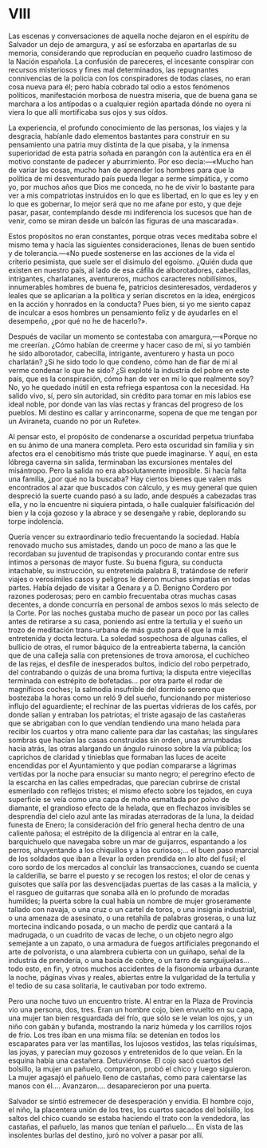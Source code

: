 # VIII

Las escenas y conversaciones de aquella noche dejaron en el espíritu de
Salvador un dejo de amargura, y así se esforzaba en apartarlas de su memoria,
considerando que reproducían en pequeño cuadro lastimoso de la Nación española.
La confusión de pareceres, el incesante conspirar con recursos misteriosos
y fines mal determinados, las repugnantes connivencias de la policía con los
conspiradores de todas clases, no eran cosa nueva para él; pero había cobrado
tal odio a estos fenómenos políticos, manifestación morbosa de nuestra miseria,
que de buena gana se marchara a los antípodas o a cualquier región apartada
dónde no oyera ni viera lo que allí mortificaba sus ojos y sus oídos.

La experiencia, el profundo conocimiento de las personas, los viajes y la
desgracia, habíanle dado elementos bastantes para construir en su pensamiento
una patria muy distinta de la que pisaba, y la inmensa superioridad de esta
patria soñada en parangón con la auténtica era en él motivo constante de
padecer y aburrimiento. Por eso decía:—«Mucho han de variar las cosas, mucho
han de aprender los hombres para que la política de mi desventurado país pueda
llegar a serme simpática, y como yo, por muchos años que Dios me conceda, no he
de vivir lo bastante para ver a mis compatriotas instruidos en lo que es
libertad, en lo que es ley y en lo que es gobernar, lo mejor será que no me
afane por esto, y que deje pasar, pasar, contemplando desde mi indiferencia los
sucesos que han de venir, como se miran desde un balcón las figuras de una
mascarada».

Estos propósitos no eran constantes, porque otras veces meditaba sobre el mismo
tema y hacía las siguientes consideraciones, llenas de buen sentido y de
tolerancia.—«No puede sostenerse en las acciones de la vida el criterio
pesimista, que suele ser el disimulo del egoísmo. ¿Quién duda que existen en
nuestro país, al lado de esa cáfila de alborotadores, cabecillas, intrigantes,
charlatanes, aventureros, muchos caracteres nobilísimos, innumerables hombres
de buena fe, patricios desinteresados, verdaderos y leales que se aplicarían
a la política y serían discretos en la idea, enérgicos en la acción y honrados
en la conducta? Pues bien, si yo me siento capaz de inculcar a esos hombres un
pensamiento feliz y de ayudarles en el desempeño, ¿por qué no he de hacerlo?».

Después de vacilar un momento se contestaba con amargura,—«Porque no me
creerían. ¿Cómo habían de creerme y hacer caso de mí, si yo también he sido
alborotador, cabecilla, intrigante, aventurero y hasta un poco charlatán? ¿Si
he sido todo lo que condeno, cómo han de fiar de mí al verme condenar lo que he
sido? ¿Si exploté la industria del pobre en este país, que es la conspiración,
cómo han de ver en mí lo que realmente soy? No, yo he quedado inútil en esta
refriega espantosa con la necesidad. Ha salido vivo, sí, pero sin autoridad,
sin crédito para tomar en mis labios ese ideal noble, por donde van las vías
rectas y francas del progreso de los pueblos. Mi destino es callar
y arrinconarme, sopena de que me tengan por un Aviraneta, cuando no por un
Rufete».

Al pensar esto, el propósito de condenarse a oscuridad perpetua triunfaba en su
ánimo de una manera completa. Pero esta oscuridad sin familia y sin afectos era
el cenobitismo más triste que puede imaginarse. Y aquí, en esta lóbrega caverna
sin salida, terminaban las excursiones mentales del misántropo. Pero la salida
no era absolutamente imposible. Si hacía falta una familia, ¿por qué no la
buscaba? Hay ciertos bienes que valen más encontrados al azar que buscados con
cálculo, y es muy general que quien despreció la suerte cuando pasó a su lado,
ande después a cabezadas tras ella, y no la encuentre ni siquiera pintada,
o halle cualquier falsificación del bien y la coja gozoso y la abrace y se
desengañe y rabie, deplorando su torpe indolencia.

Quería vencer su extraordinario tedio frecuentando la sociedad. Había renovado
mucho sus amistades, dando un poco de mano a las que le recordaban su juventud
de trapisondas y procurando contar entre sus íntimos a personas de mayor fuste.
Su buena figura, su conducta intachable, su instrucción, su entretenida palabra
8, tratándose de referir viajes o verosímiles casos y peligros le dieron muchas
simpatías en todas partes. Había dejado de visitar a Genara y a D. Benigno
Cordero por razones poderosas; pero en cambio frecuentaba otras muchas casas
decentes, a donde concurría en personal de ambos sexos lo más selecto de la
Corte. Por las noches gustaba mucho de pasear un poco por las calles antes de
retirarse a su casa, poniendo así entre la tertulia y el sueño un trozo de
meditación trans-urbana de más gusto para él que la más entretenida y docta
lectura. La soledad sospechosa de algunas calles, el bullicio de otras, el
rumor báquico de la entreabierta taberna, la canción que de una calleja salía
con pretensiones de trova amorosa, el cuchicheo de las rejas, el desfile de
inesperados bultos, indicio del robo perpetrado, del contrabando o quizás de
una broma furtiva; la disputa entre viejecillas terminada con estrépito de
bofetadas... por otra parte el rodar de magníficos coches; la salmodia
insufrible del dormido sereno que bostezaba la horas como un reló 9 del sueño,
funcionando por misterioso influjo del aguardiente; el rechinar de las puertas
vidrieras de los cafés, por donde salían y entraban los patriotas; el triste
agasajo de las castañeras que se abrigaban con lo que vendían tendiendo una
mano helada para recibir los cuartos y otra mano caliente para dar las
castañas; las singulares sombras que hacían las casas construidas sin orden,
unas arrumbadas hacia atrás, las otras alargando un ángulo ruinoso sobre la vía
pública; los caprichos de claridad y tinieblas que formaban las luces de aceite
encendidas por el Ayuntamiento y que podían compararse a lágrimas vertidas por
la noche para ensuciar su manto negro; el peregrino efecto de la escarcha en
las calles empedradas, que parecían cubrirse de cristal esmerilado con reflejos
tristes; el mismo efecto sobre los tejados, en cuya superficie se veía como una
capa de moho esmaltada por polvo de diamante, el grandioso efecto de la helada,
que en flechazos invisibles se desprendía del cielo azul ante las miradas
aterradoras de la luna, la deidad funesta de Enero; la consideración del frío
general hecha dentro de una caliente pañosa; el estrépito de la diligencia al
entrar en la calle, barquichuelo que navegaba sobre un mar de guijarros,
espantando a los perros, ahuyentando a los chiquillos y a los curiosos;... el
buen paso marcial de los soldados que iban a llevar la orden prendida en lo
alto del fusil; el coro sordo de los mercados al concluir las transacciones,
cuando se cuenta la calderilla, se barre el puesto y se recogen los restos; el
olor de cenas y guisotes que salía por las desvencijadas puertas de las casas
a la malicia, y el rasgueo de guitarras que sonaba allá en lo profundo de
moradas humildes; la puerta sobre la cual había un nombre de mujer groseramente
tallado con navaja, o una cruz o un cartel de toros, o una insignia industrial,
o una amenaza de asesinato, o una retahíla de palabras groseras, o una luz
mortecina indicando posada, o un macho de perdiz que cantará a la madrugada,
o un cuadrito de vacas de leche, o un objeto negro algo semejante a un zapato,
o una armadura de fuegos artificiales pregonando el arte de polvorista, o una
alambrera cubierta con un guiñapo, señal de la industria de prendería, o una
bacía de cobre, o un tarro de sanguijuelas... todo esto, en fin, y otros muchos
accidentes de la fisonomía urbana durante la noche, páginas vivas y reales,
abiertas entre la vulgaridad de la tertulia y el tedio de su casa solitaria, le
cautivaban por todo extremo.

Pero una noche tuvo un encuentro triste. Al entrar en la Plaza de Provincia vio
una persona, dos, tres. Eran un hombre cojo, bien envuelto en su capa, una
mujer tan bien resguardada del frío, que sólo se le veían los ojos, y un niño
con gabán y bufanda, mostrando la nariz húmeda y los carrillos rojos de frío.
Los tres iban en una misma fila: se detenían en todos los escaparates para ver
las mantillas, los lujosos vestidos, las telas riquísimas, las joyas,
y parecían muy gozosos y entretenidos de lo que veían. En la esquina había una
castañera. Detuviéronse. El cojo sacó cuartos del bolsillo, la mujer un
pañuelo, compraron, probó el chico y luego siguieron. La mujer agasajó el
pañuelo lleno de castañas, como para calentarse las manos con él....
Avanzaron.... desaparecieron por una puerta.

Salvador se sintió estremecer de desesperación y envidia. El hombre cojo, el
niño, la placentera unión de los tres, los cuartos sacados del bolsillo, los
saltos del chico cuando se estaba haciendo el trato con la vendedora, las
castañas, el pañuelo, las manos que tenían el pañuelo.... En vista de las
insolentes burlas del destino, juró no volver a pasar por allí.
